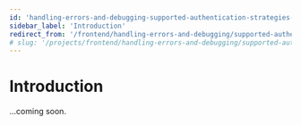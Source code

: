 ```yaml
---
id: 'handling-errors-and-debugging-supported-authentication-strategies-introduction'
sidebar_label: 'Introduction'
redirect_from: '/frontend/handling-errors-and-debugging/supported-authentication-strategies/introduction'
# slug: '/projects/frontend/handling-errors-and-debugging/supported-authentication-strategies/introduction'
---
```


# Introduction

...coming soon.

